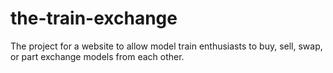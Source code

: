 # the-train-exchange
The project for a website to allow model train enthusiasts to buy, sell, swap, or part exchange models from each other. 
